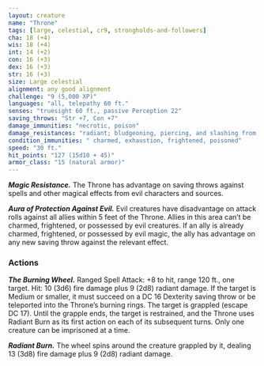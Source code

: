 ```yaml
---
layout: creature
name: "Throne"
tags: [large, celestial, cr9, strongholds-and-followers]
cha: 18 (+4)
wis: 18 (+4)
int: 14 (+2)
con: 16 (+3)
dex: 16 (+3)
str: 16 (+3)
size: Large celestial
alignment: any good alignment
challenge: "9 (5,000 XP)"
languages: "all, telepathy 60 ft."
senses: "truesight 60 ft., passive Perception 22"
saving_throws: "Str +7, Con +7"
damage_immunities: "necrotic, poison"
damage_resistances: "radiant; bludgeoning, piercing, and slashing from nonmagical attacks"
condition_immunities: " charmed, exhaustion, frightened, poisoned"
speed: "30 ft."
hit_points: "127 (15d10 + 45)"
armor_class: "15 (natural armor)"
---
```


***Magic Resistance.*** The Throne has advantage on
saving throws against spells and other magical
effects from evil characters and sources.

***Aura of Protection Against Evil.*** Evil creatures
have disadvantage on attack rolls against all
allies within 5 feet of the Throne. Allies in this
area can’t be charmed, frightened, or possessed
by evil creatures. If an ally is already charmed,
frightened, or possessed by evil magic, the ally
has advantage on any new saving throw against
the relevant effect.

### Actions

***The Burning Wheel.*** Ranged Spell Attack: +8
to hit, range 120 ft., one target. Hit: 10 (3d6) fire
damage plus 9 (2d8) radiant damage. If the
target is Medium or smaller, it must succeed on
a DC 16 Dexterity saving throw or be teleported
into the Throne’s burning rings. The target is
grappled (escape DC 17). Until the grapple ends,
the target is restrained, and the Throne uses
Radiant Burn as its first action on each of its subsequent turns. Only one creature can be imprisoned at a time.

***Radiant Burn.*** The wheel spins around the creature grappled by it, dealing 13 (3d8) fire damage
plus 9 (2d8) radiant damage.
